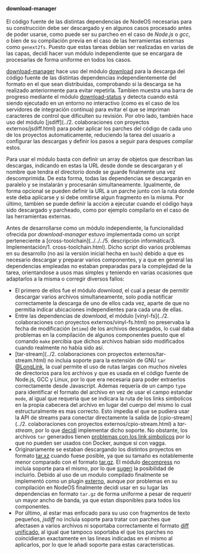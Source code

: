 #### download-manager

El código fuente de las distintas dependencias de NodeOS necesarias para su
construcción debe ser descargado y en algunos casos procesado antes de poder
usarse, como puede ser su parcheo en el caso de *Node.js* o *gcc*, o bien de su
compilación previa en el caso de las herramientas externas como `genext2fs`.
Puesto que estas tareas debían ser realizadas en varias de las capas, decidí
hacer vun módulo independiente que se encargara de procesarlas de forma uniforme
en todos los casos.

[download-manager](https://github.com/piranna/download-manager) hace uso del
módulo [download](https://github.com/kevva/download) para la descarga del código
fuente de las distintas dependencias independientemente del formato en el que
sean distribuidas, comprobando si la descarga se ha realizado anteriormente para
evitar repetirla. Tambien muestra una barra de progreso mediante el módulo
[download-status](https://github.com/kevva/download-status) y detecta cuando
está siendo ejecutado en un entorno no interactivo (como es el caso de los
servidores de integración continua) para evitar el que se impriman caracteres de
control que dificulten su revisión. Por otro lado, también hace uso del módulo
[jsdiff](../2. colaboraciones con proyectos externos/jsdiff.html) para poder
aplicar los parches del código de cada uno de los proyectos automaticamente,
reduciendo la tarea del usuario a configurar las descargas y definir los pasos a
seguir para despues compilar estos.

Para usar el módulo basta con definir un array de objetos que describan las
descargas, indicando en estas la URL desde donde se descargaran y el nombre que
tendra el directorio donde se guarde finalmente una vez descomprimida. De esta
forma, todas las dependencias se descargarán en paralelo y se instalarán y
procesarán simultaneamente. Igualmente, de forma opcional se pueden definir la
URL a un parche junto con la ruta donde este deba aplicarse y si debe omitirse
algun fragmento en la misma. Por último, tambien se puede definir la acción a
ejecutar cuando el código haya sido descargado y parcheado, como por ejemplo
compilarlo en el caso de las herramientas externas.

Antes de desarrollarse como un módulo independiente, la funcionalidad ofrecida
por *download-manager* estuvo implementada como un script perteneciente a
[cross-toolchain](../../../5. descripción informática/3. Implementación/1. cross-toolchain.html).
Dicho script dio varios problemas en su desarrollo (no asi la versión inicial
hecha en `bash`) debido a que es necesario descargar y preparar varios
componentes, y a que en general las dependencias empleadas no estaban preparadas
para la complejidad de la tarea, orientandose a usos mas simples y teniendo en
varias ocasiones que adaptarlos a la misma o corregir diversos fallos:

* El primero de ellos fue el módulo *download*, el cual a pesar de permitir
  descargar varios archivos simultaneamente, solo podia notificar correctamente
  la descarga de uno de ellos cada vez, aparte de que no permitia indicar
  ubicaciones independientes para cada una de ellas.
* Entre las dependencias de *download*, el módulo
  [vinyl-fs](../2. colaboraciones con proyectos externos/vinyl-fs.html) no
  preservaba la fecha de modificación (`mtime`) de los archivos descargados, lo
  cual daba problemas en la compilación de algunos componentes puesto que el
  comando `make` percibia que dichos archivos habian sido modificados cuando
  realmente no había sido así.
* [tar-stream](../2. colaboraciones con proyectos externos/tar-stream.html) no
  incluia soporte para la extensión de GNU `tar`
  [@LongLink](https://github.com/mafintosh/tar-stream/issues/35), la cual
  permite el uso de rutas largas con muchos niveles de directorios para los
  archivos y que es usada en el código fuente de Node.js, GCC y Linux, por lo
  que era necesaria para poder extraerlos correctamente desde Javascript. Ademas
  requería de un campo `type` para identificar el formato del archivo en vez de
  usar el campo estandar `mode`, al igual que requeria que se indicara la ruta
  de los links simbolicos en la propia cabecera del archivo en lugar del cuerpo
  del mismo lo cual estructuralmente es mas correcto. Esto impedia el que se
  pudiera usar la API de streams para conectar directamente la salida de
  [cpio-stream](../2. colaboraciones con proyectos externos/cpio-stream.html) a
  *tar-stream*, por lo que [decidí](https://github.com/mafintosh/tar-stream/pull/42)
  implementar dicho soporte. No obstante, los archivos `tar` generados tienen
  [problemas con los link simbolicos](https://github.com/mafintosh/tar-stream/issues/44)
  por lo que no pueden ser usados con Docker, aunque si con vagga.
* Originariamente se estaban descargando los distintos proyectos en formato
  [tar.xz](http://tukaani.org/xz) cuando fuese posible, ya que su tamaño es
  notablemente menor comparado con el formato [tar.gz](http://www.gzip.org). El
  módulo [decompress](https://github.com/kevva/decompress) no incluía soporte
  para el mismo, por lo que [sugeri](https://github.com/kevva/decompress/issues/22)
  la posibilidad de incluirlo. Debido al uso de un modulo compilado finalmente se
  implementó como un plugin [externo](https://github.com/kevva/decompress-tarxz),
  aunque por problemas en su compilación en NodeOS finalmente decidi usar en su
  lugar las dependencias en formato `tar.gz` de forma uniforme a pesar de
  requerir un mayor ancho de banda, ya que estan disponibles para todos los
  componentes.
* Por último, al estar mas enfocado para su uso con fragmentos de texto pequeños,
  *jsdiff* no incluia soporte para tratar con parches que afectasen a varios
  archivos ni soportaba correctamente el formato
  [diff unificado](http://www.gnu.org/software/diffutils/manual/html_node/Detailed-Unified.html),
  al igual que tampoco soportaba el que los parches no coincidieran exactamente
  en las lineas indicadas en el mismo al aplicarlos, por lo que le añadi soporte
  para estas caracteristicas.
